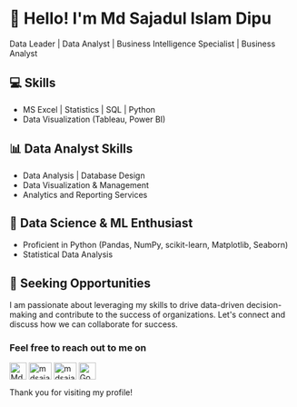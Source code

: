 # 👋 Hello! I'm Md Sajadul Islam Dipu

Data Leader | Data Analyst | Business Intelligence Specialist | Business Analyst

## 💻 Skills

- MS Excel | Statistics | SQL | Python
- Data Visualization (Tableau, Power BI)

## 📊 Data Analyst Skills

- Data Analysis | Database Design
- Data Visualization & Management
- Analytics and Reporting Services

## 🔬 Data Science & ML Enthusiast

- Proficient in Python (Pandas, NumPy, scikit-learn, Matplotlib, Seaborn)
- Statistical Data Analysis

## 🌟 Seeking Opportunities

I am passionate about leveraging my skills to drive data-driven decision-making and contribute to the success of organizations. Let's connect and discuss how we can collaborate for success. 

<h3 align="left">Feel free to reach out to me on</h3>
<p align="left">
<a href="https://www.linkedin.com/in/md-sajadul-islam-dipu-1a2870193/" target="_blank"><img align="center" src="https://raw.githubusercontent.com/rahuldkjain/github-profile-readme-generator/master/src/images/icons/Social/linked-in-alt.svg" alt="Md Sajadul Islam Dipu" height="30" width="30"></a>
<a href="https://www.kaggle.com/mdsajadulislamdipu" target="_blank"><img align="center" src="https://raw.githubusercontent.com/rahuldkjain/github-profile-readme-generator/master/src/images/icons/Social/kaggle.svg" alt="mdsajadulislamdipu" height="30" width="40" /></a>
<a href="https://www.facebook.com/mdsajadulislamdipu" target="_blank"><img align="center" src="https://raw.githubusercontent.com/rahuldkjain/github-profile-readme-generator/master/src/images/icons/Social/facebook.svg" alt="mdsajadulislamdipu" height="30" width="40" /></a>
<a href="https://scholar.google.com/your-profile-link" target="_blank"><img align="center" src="https://raw.githubusercontent.com/rahuldkjain/github-profile-readme-generator/master/src/images/icons/Social/google-scholar.svg" alt="Google Scholar" height="30" width="30"></a>
</p>

Thank you for visiting my profile!

